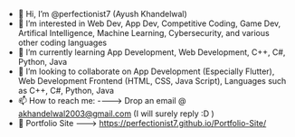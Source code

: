- 👋 Hi, I’m @perfectionist7 (Ayush Khandelwal)
- 👀 I’m interested in Web Dev, App Dev, Competitive Coding, Game Dev, Artifical Intelligence, Machine Learning, Cybersecurity, and various other coding languages
- 🌱 I’m currently learning App Development, Web Development, C++, C#, Python, Java
- 💞️ I’m looking to collaborate on App Development (Especially Flutter), Web Development Frontend (HTML, CSS, Java Script), Languages such as C++, C#, Python, Java
- 📫 How to reach me: ----> Drop an email @ akhandelwal2003@gmail.com (I will surely reply :D )
- 💯 Portfolio Site ---> https://perfectionist7.github.io/Portfolio-Site/

<!---
perfectionist7/perfectionist7 is a ✨ special ✨ repository because its `README.md` (this file) appears on your GitHub profile.
You can click the Preview link to take a look at your changes.
--->
